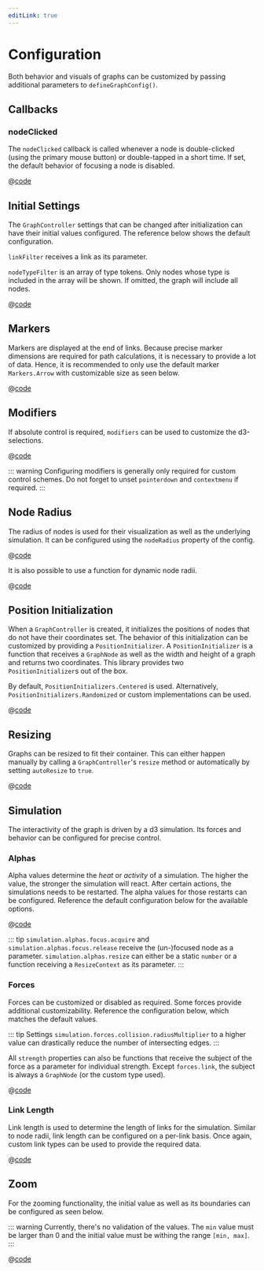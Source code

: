 ```yaml
---
editLink: true
---
```


# Configuration

Both behavior and visuals of graphs can be customized by passing additional parameters to `defineGraphConfig()`.

## Callbacks

### nodeClicked

The `nodeClicked` callback is called whenever a node is double-clicked (using the primary mouse button) or double-tapped in a short time.
If set, the default behavior of focusing a node is disabled.

@[code](samples/callbacks.ts)

## Initial Settings

The `GraphController` settings that can be changed after initialization can have their initial values configured.
The reference below shows the default configuration.

`linkFilter` receives a link as its parameter.

`nodeTypeFilter` is an array of type tokens.
Only nodes whose type is included in the array will be shown.
If omitted, the graph will include all nodes.

@[code](samples/initial.ts)

## Markers

Markers are displayed at the end of links.
Because precise marker dimensions are required for path calculations, it is necessary to provide a lot of data.
Hence, it is recommended to only use the default marker `Markers.Arrow` with customizable size as seen below.

@[code](samples/marker.ts)

## Modifiers

If absolute control is required, `modifiers` can be used to customize the d3-selections.

@[code](samples/modifiers.ts)

::: warning
Configuring modifiers is generally only required for custom control schemes.
Do not forget to unset `pointerdown` and `contextmenu` if required.
:::

## Node Radius

The radius of nodes is used for their visualization as well as the underlying simulation.
It can be configured using the `nodeRadius` property of the config.

@[code](samples/static-node-radius.ts)

It is also possible to use a function for dynamic node radii.

@[code](samples/dynamic-node-radius.ts)

## Position Initialization

When a `GraphController` is created, it initializes the positions of nodes that do not have their coordinates set.
The behavior of this initialization can be customized by providing a `PositionInitializer`.
A `PositionInitializer` is a function that receives a `GraphNode` as well as the width and height of a graph and returns two coordinates.
This library provides two `PositionInitializer`s out of the box.

By default, `PositionInitializers.Centered` is used.
Alternatively, `PositionInitializers.Randomized` or custom implementations can be used.

@[code](samples/position-initializers.ts)

## Resizing

Graphs can be resized to fit their container.
This can either happen manually by calling a `GraphController`'s `resize` method or automatically by setting `autoResize` to `true`.

@[code](samples/resizing.ts)

## Simulation

The interactivity of the graph is driven by a d3 simulation.
Its forces and behavior can be configured for precise control.

### Alphas

Alpha values determine the *heat* or *activity* of a simulation. 
The higher the value, the stronger the simulation will react.
After certain actions, the simulations needs to be restarted.
The alpha values for those restarts can be configured.
Reference the default configuration below for the available options.

@[code](samples/alphas.ts)

::: tip
`simulation.alphas.focus.acquire` and `simulation.alphas.focus.release` receive the (un-)focused node as a parameter.
`simulation.alphas.resize` can either be a static `number` or a function receiving a `ResizeContext` as its parameter.
:::

### Forces

Forces can be customized or disabled as required.
Some forces provide additional customizability.
Reference the configuration below, which matches the default values.

::: tip
Settings `simulation.forces.collision.radiusMultiplier` to a higher value can drastically reduce the number of intersecting edges.
:::

All `strength` properties can also be functions that receive the subject of the force as a parameter for individual strength.
Except `forces.link`, the subject is always a `GraphNode` (or the custom type used).

@[code](samples/forces.ts)

### Link Length

Link length is used to determine the length of links for the simulation.
Similar to node radii, link length can be configured on a per-link basis.
Once again, custom link types can be used to provide the required data.

@[code](samples/link-length.ts)

## Zoom

For the zooming functionality, the initial value as well as its boundaries can be configured as seen below.

::: warning
Currently, there's no validation of the values.
The `min` value must be larger than 0 and the initial value must be withing the range `[min, max]`.
:::

@[code](samples/zoom.ts)
